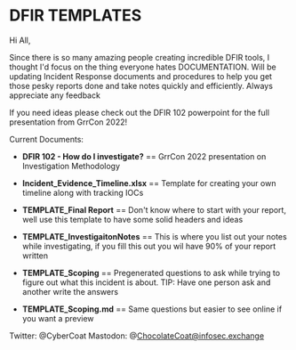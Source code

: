 # DFIR TEMPLATES

Hi All,

Since there is so many amazing people creating incredible DFIR tools, I thought I'd focus on the thing everyone hates DOCUMENTATION. Will be updating Incident Response documents
and procedures to help you get those pesky reports done and take notes quickly and efficiently. Always appreciate any feedback

If you need ideas please check out the DFIR 102 powerpoint for the full presentation from GrrCon 2022!

Current Documents:

* **DFIR 102 - How do I investigate?** == GrrCon 2022 presentation on Investigation Methodology

* **Incident_Evidence_Timeline.xlsx** == Template for creating your own timeline along with tracking IOCs

* **TEMPLATE_Final Report** == Don't know where to start with your report, well use this template to have some solid headers and ideas

* **TEMPLATE_InvestigaitonNotes** == This is where you list out your notes while investigating, if you fill this out you wil have 90% of your report written

* **TEMPLATE_Scoping** == Pregenerated questions to ask while trying to figure out what this incident is about. TIP: Have one person ask and another write the answers

* **TEMPLATE_Scoping.md** == Same questions but easier to see online if you want a preview


Twitter: @CyberCoat
Mastodon: @ChocolateCoat@infosec.exchange
